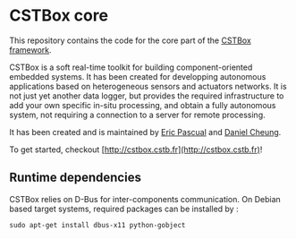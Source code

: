 # CSTBox core

This repository contains the code for the core part of the [CSTBox framework](http://cstbox.cstb.fr).

CSTBox is a soft real-time toolkit for building component-oriented embedded systems. 
It has been created for developping autonomous applications based on heterogeneous 
sensors and actuators networks. It is not just yet another data logger, but provides
the required infrastructure to add your own specific in-situ processing, and obtain
a fully autonomous system, not requiring a connection to a server for remote processing.

It has been created and is maintained by [Eric Pascual](https://github.com/ericpascual) 
and [Daniel Cheung](https://github.com/daniel-cheung).

To get started, checkout [http://cstbox.cstb.fr](http://cstbox.cstb.fr)!

## Runtime dependencies

CSTBox relies on D-Bus for inter-components communication. On Debian based target systems,
required packages can be installed by :

    sudo apt-get install dbus-x11 python-gobject

